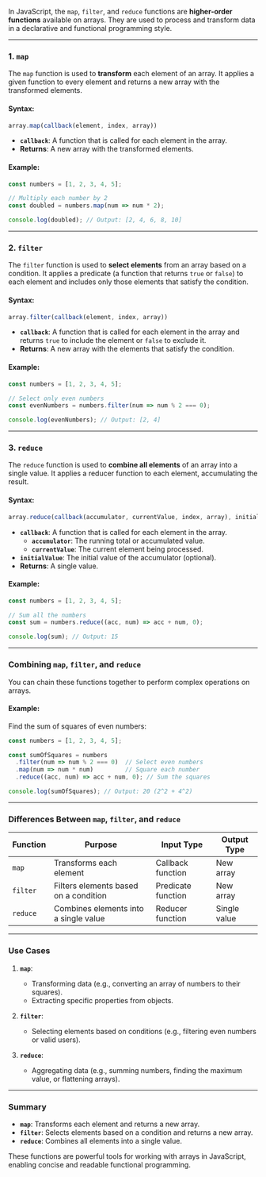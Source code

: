 In JavaScript, the `map`, `filter`, and `reduce` functions are **higher-order functions** available on arrays. They are used to process and transform data in a declarative and functional programming style.

---

### **1. `map`**
The `map` function is used to **transform** each element of an array. It applies a given function to every element and returns a new array with the transformed elements.

#### Syntax:
```javascript
array.map(callback(element, index, array))
```

- **`callback`**: A function that is called for each element in the array.
- **Returns**: A new array with the transformed elements.

#### Example:
```javascript
const numbers = [1, 2, 3, 4, 5];

// Multiply each number by 2
const doubled = numbers.map(num => num * 2);

console.log(doubled); // Output: [2, 4, 6, 8, 10]
```

---

### **2. `filter`**
The `filter` function is used to **select elements** from an array based on a condition. It applies a predicate (a function that returns `true` or `false`) to each element and includes only those elements that satisfy the condition.

#### Syntax:
```javascript
array.filter(callback(element, index, array))
```

- **`callback`**: A function that is called for each element in the array and returns `true` to include the element or `false` to exclude it.
- **Returns**: A new array with the elements that satisfy the condition.

#### Example:
```javascript
const numbers = [1, 2, 3, 4, 5];

// Select only even numbers
const evenNumbers = numbers.filter(num => num % 2 === 0);

console.log(evenNumbers); // Output: [2, 4]
```

---

### **3. `reduce`**
The `reduce` function is used to **combine all elements** of an array into a single value. It applies a reducer function to each element, accumulating the result.

#### Syntax:
```javascript
array.reduce(callback(accumulator, currentValue, index, array), initialValue)
```

- **`callback`**: A function that is called for each element in the array.
  - **`accumulator`**: The running total or accumulated value.
  - **`currentValue`**: The current element being processed.
- **`initialValue`**: The initial value of the accumulator (optional).
- **Returns**: A single value.

#### Example:
```javascript
const numbers = [1, 2, 3, 4, 5];

// Sum all the numbers
const sum = numbers.reduce((acc, num) => acc + num, 0);

console.log(sum); // Output: 15
```

---

### **Combining `map`, `filter`, and `reduce`**
You can chain these functions together to perform complex operations on arrays.

#### Example:
Find the sum of squares of even numbers:
```javascript
const numbers = [1, 2, 3, 4, 5];

const sumOfSquares = numbers
  .filter(num => num % 2 === 0)  // Select even numbers
  .map(num => num * num)         // Square each number
  .reduce((acc, num) => acc + num, 0); // Sum the squares

console.log(sumOfSquares); // Output: 20 (2^2 + 4^2)
```

---

### **Differences Between `map`, `filter`, and `reduce`**

| Function  | Purpose                                | Input Type         | Output Type        |
|-----------|----------------------------------------|--------------------|--------------------|
| `map`     | Transforms each element               | Callback function  | New array          |
| `filter`  | Filters elements based on a condition | Predicate function | New array          |
| `reduce`  | Combines elements into a single value | Reducer function   | Single value       |

---

### **Use Cases**
1. **`map`**:
   - Transforming data (e.g., converting an array of numbers to their squares).
   - Extracting specific properties from objects.

2. **`filter`**:
   - Selecting elements based on conditions (e.g., filtering even numbers or valid users).

3. **`reduce`**:
   - Aggregating data (e.g., summing numbers, finding the maximum value, or flattening arrays).

---

### **Summary**
- **`map`**: Transforms each element and returns a new array.
- **`filter`**: Selects elements based on a condition and returns a new array.
- **`reduce`**: Combines all elements into a single value.

These functions are powerful tools for working with arrays in JavaScript, enabling concise and readable functional programming.